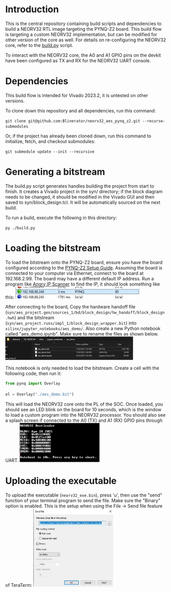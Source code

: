 # Introduction
This is the central repository containing build scripts and dependencies to build a NEORV32 RTL image targeting the PYNQ-Z2 board. This build flow is targeting a custom NEORV32 implementation, but can be modified for other version of the core as well. For details on re-configuring the NEORV32 core, refer to the [build.py](build.py) script.

To interact with the NEORV32 core, the A0 and A1 GPIO pins on the devkit have been configured as TX and RX for the NEORV32 UART console.

# Dependencies
This build flow is intended for Vivado 2023.2, it is untested on other versions.

To clone down this repository and all dependencies, run this command:

`git clone git@github.com:Blinerator/neorv32_aes_pynq_z2.git --recurse-submodules`

Or, if the project has already been cloned down, run this command to initialize, fetch, and checkout submodules:

`git submodule update --init --recursive`

# Generating a bitstream
The build.py script generates handles building the project from start to finish. It creates a Vivado project in the syn/ directory; if the block diagram needs to be changed, it should be modified in the Vivado GUI and then saved to syn/block_design.tcl. It will be automatically sourced on the next build.

To run a build, execute the following in this directory:

`py ./build.py`

# Loading the bitstream
To load the bitstream onto the PYNQ-Z2 board, ensure you have the board configured according to the [PYNQ-Z2 Setup Guide](https://pynq.readthedocs.io/en/v2.3/getting_started/pynq_z2_setup.html). Assuming the board is connected to your computer via Ethernet, connect to the board at 192.168.2.99. The board may have a different default IP address. Run a program like [Angry IP Scanner](https://angryip.org/) to find the IP, it should look something like this:
<img src="resources/ip_screenshot.jpg" alt="" width="400"/>

After connecting to the board, Copy the hardware handoff file (`syn/aes_project.gen/sources_1/bd/block_design/hw_handoff/block_design.hwh`) and the bitstream (`syn/aes_project.runs/impl_1/block_design_wrapper.bit`) into `xilinx/jupyter_notebooks/aes_demo/`. Also create a new Python notebook called "aes_demo.ipynb". Make sure to rename the files as shown below.
<img src="resources/file_path_screenshot.jpg" alt="" width="400"/>

This notebook is only needed to load the bitstream. Create a cell with the following code, then run it:

```python
from pynq import Overlay

ol = Overlay("./aes_demo.bit")
```

This will load the NEORV32 core onto the PL of the SOC. Once loaded, you should see an LED blink on the board for 10 seconds, which is the window to load a custom program into the NEORV32 processor. You should also see a splash screen if connected to the A0 (TX) and A1 (RX) GPIO pins through UART.
<img src="resources/neorv_splash.jpg" alt="" width="250"/>


# Uploading the executable
To upload the executable (`neorv32_exe.bin`), press 'u', then use the "send" function of your terminal program to send the file. Make sure the "Binary" option is enabled. This is the setup when using the File -> Send file feature of TeraTerm:
<img src="resources/send_file_teraterm.jpg" alt="" width="250"/>

